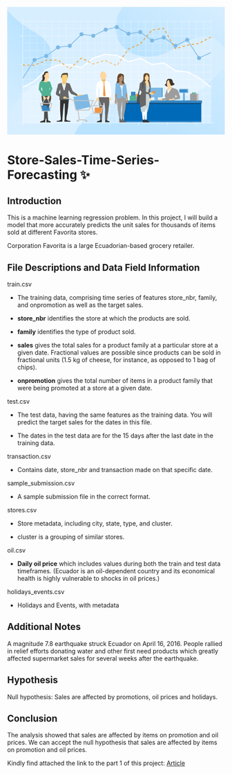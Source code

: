 
![image](./image/sales.jpeg)
# Store-Sales-Time-Series-Forecasting ✨


## Introduction
This is a machine learning regression problem. In this project, I will build a model that more accurately  predicts the unit sales for thousands of items sold at different Favorita stores.

Corporation Favorita is a large Ecuadorian-based grocery retailer.

## File Descriptions and Data Field Information

train.csv

* The training data, comprising time series of features store_nbr, family, and onpromotion as well as the target sales.

* **store_nbr** identifies the store at which the products are sold.

* **family** identifies the type of product sold.

* **sales** gives the total sales for a product family at a particular store at a given date. Fractional values are possible since products can be sold in fractional units (1.5 kg of cheese, for instance, as opposed to 1 bag of chips).

* **onpromotion** gives the total number of items in a product family that were being promoted at a store at a given date.

test.csv

* The test data, having the same features as the training data. You will predict the target sales for the dates in this file.

* The dates in the test data are for the 15 days after the last date in the training data.

transaction.csv

* Contains date, store_nbr and transaction made on that specific date.

sample_submission.csv

* A sample submission file in the correct format.

stores.csv

* Store metadata, including city, state, type, and cluster.

* cluster is a grouping of similar stores.

oil.csv

* **Daily oil price** which includes values during both the train and test data timeframes. (Ecuador is an oil-dependent country and its economical health is highly vulnerable to shocks in oil prices.)

holidays_events.csv

* Holidays and Events, with metadata

## Additional Notes

A magnitude 7.8 earthquake struck Ecuador on April 16, 2016. People rallied in relief efforts donating water and other first need products which greatly affected supermarket sales for several weeks after the earthquake.


## Hypothesis
Null hypothesis: Sales are affected by promotions, oil prices and holidays.

## Conclusion 
The analysis showed that sales are affected by items on promotion and oil prices. We can accept the null hypothesis that sales are affected by items on promotion and oil prices. 

Kindly find attached the link to the part 1 of this project: [Article](https://medium.com/@qacheampong/store-sales-time-series-forecasting-exploratory-data-analysis-part-1-54f245b6edac/)


